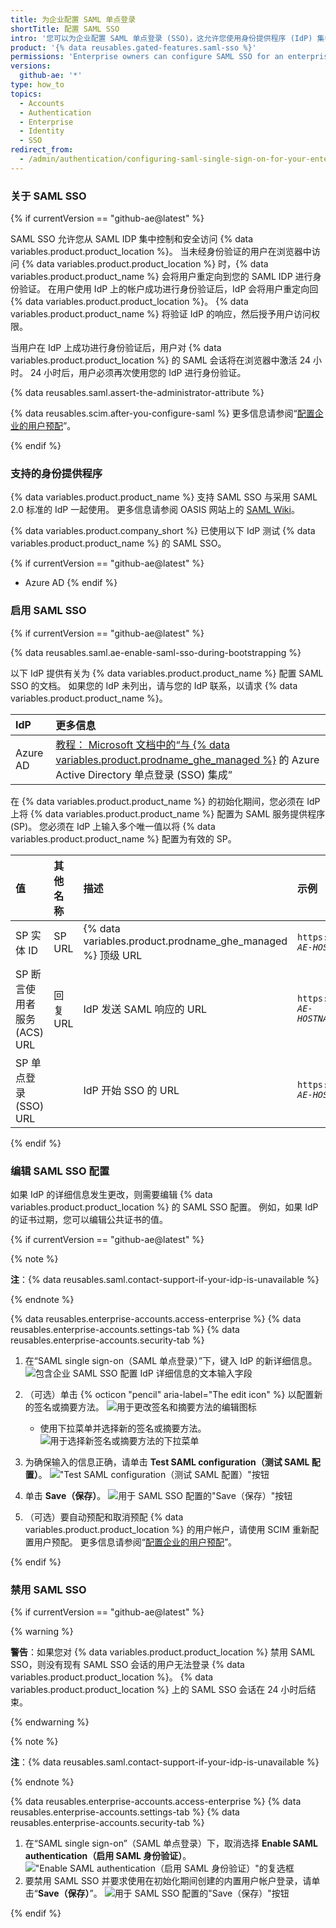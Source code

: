 ```yaml
---
title: 为企业配置 SAML 单点登录
shortTitle: 配置 SAML SSO
intro: '您可以为企业配置 SAML 单点登录 (SSO)，这允许您使用身份提供程序 (IdP) 集中控制 {% data variables.product.product_location %} 的身份验证。'
product: '{% data reusables.gated-features.saml-sso %}'
permissions: 'Enterprise owners can configure SAML SSO for an enterprise on {% data variables.product.product_name %}.'
versions:
  github-ae: '*'
type: how_to
topics:
  - Accounts
  - Authentication
  - Enterprise
  - Identity
  - SSO
redirect_from:
  - /admin/authentication/configuring-saml-single-sign-on-for-your-enterprise
---
```

### 关于 SAML SSO

{% if currentVersion == "github-ae@latest" %}

SAML SSO 允许您从 SAML IDP 集中控制和安全访问 {% data variables.product.product_location %}。 当未经身份验证的用户在浏览器中访问 {% data variables.product.product_location %} 时，{% data variables.product.product_name %} 会将用户重定向到您的 SAML IDP 进行身份验证。 在用户使用 IdP 上的帐户成功进行身份验证后，IdP 会将用户重定向回 {% data variables.product.product_location %}。 {% data variables.product.product_name %} 将验证 IdP 的响应，然后授予用户访问权限。

当用户在 IdP 上成功进行身份验证后，用户对 {% data variables.product.product_location %} 的 SAML 会话将在浏览器中激活 24 小时。 24 小时后，用户必须再次使用您的 IdP 进行身份验证。

{% data reusables.saml.assert-the-administrator-attribute %}

{% data reusables.scim.after-you-configure-saml %} 更多信息请参阅“[配置企业的用户预配](/admin/authentication/configuring-user-provisioning-for-your-enterprise)”。

{% endif %}

### 支持的身份提供程序

{% data variables.product.product_name %} 支持 SAML SSO 与采用 SAML 2.0 标准的 IdP 一起使用。 更多信息请参阅 OASIS 网站上的 [SAML Wiki](https://wiki.oasis-open.org/security)。

{% data variables.product.company_short %} 已使用以下 IdP 测试 {% data variables.product.product_name %} 的 SAML SSO。

{% if currentVersion == "github-ae@latest" %}
- Azure AD
{% endif %}

### 启用 SAML SSO

{% if currentVersion == "github-ae@latest" %}

{% data reusables.saml.ae-enable-saml-sso-during-bootstrapping %}

以下 IdP 提供有关为 {% data variables.product.product_name %} 配置 SAML SSO 的文档。 如果您的 IdP 未列出，请与您的 IdP 联系，以请求 {% data variables.product.product_name %}。

 | IdP      | 更多信息                                                                                                                                                                                               |
 |:-------- |:-------------------------------------------------------------------------------------------------------------------------------------------------------------------------------------------------- |
 | Azure AD | [教程： Microsoft 文档中的“与 {% data variables.product.prodname_ghe_managed %}](https://docs.microsoft.com/azure/active-directory/saas-apps/github-ae-tutorial) 的 Azure Active Directory 单点登录 (SSO) 集成” |

在 {% data variables.product.product_name %} 的初始化期间，您必须在 IdP 上将 {% data variables.product.product_name %} 配置为 SAML 服务提供程序 (SP)。 您必须在 IdP 上输入多个唯一值以将 {% data variables.product.product_name %} 配置为有效的 SP。

| 值                    | 其他名称   | 描述                                                         | 示例                        |
|:-------------------- |:------ |:---------------------------------------------------------- |:------------------------- |
| SP 实体 ID             | SP URL | {% data variables.product.prodname_ghe_managed %} 顶级 URL | <code>https://<em>YOUR-GITHUB-AE-HOSTNAME</em></code> |
| SP 断言使用者服务 (ACS) URL | 回复 URL | IdP 发送 SAML 响应的 URL                                        | <code>https://<em>YOUR-GITHUB-AE-HOSTNAME</em>/saml/consume</code> |
| SP 单点登录 (SSO) URL    |        | IdP 开始 SSO 的 URL                                           | <code>https://<em>YOUR-GITHUB-AE-HOSTNAME</em>/sso</code> |

{% endif %}

### 编辑 SAML SSO 配置

如果 IdP 的详细信息发生更改，则需要编辑 {% data variables.product.product_location %} 的 SAML SSO 配置。 例如，如果 IdP 的证书过期，您可以编辑公共证书的值。

{% if currentVersion == "github-ae@latest" %}

{% note %}

**注**：{% data reusables.saml.contact-support-if-your-idp-is-unavailable %}

{% endnote %}

{% data reusables.enterprise-accounts.access-enterprise %}
{% data reusables.enterprise-accounts.settings-tab %}
{% data reusables.enterprise-accounts.security-tab %}
1. 在“SAML single sign-on（SAML 单点登录）”下，键入 IdP 的新详细信息。 ![包含企业 SAML SSO 配置 IdP 详细信息的文本输入字段](/assets/images/help/saml/ae-edit-idp-details.png)
1. （可选）单击 {% octicon "pencil" aria-label="The edit icon" %} 以配置新的签名或摘要方法。 ![用于更改签名和摘要方法的编辑图标](/assets/images/help/saml/ae-edit-idp-details-edit-signature-and-digest.png)

    - 使用下拉菜单并选择新的签名或摘要方法。 ![用于选择新签名或摘要方法的下拉菜单](/assets/images/help/saml/ae-edit-idp-details-edit-signature-and-digest-drop-down-menus.png)
1. 为确保输入的信息正确，请单击 **Test SAML configuration（测试 SAML 配置）**。 !["Test SAML configuration（测试 SAML 配置）"按钮](/assets/images/help/saml/ae-edit-idp-details-test-saml-configuration.png)
1. 单击 **Save（保存）**。 ![用于 SAML SSO 配置的"Save（保存）"按钮](/assets/images/help/saml/ae-edit-idp-details-save.png)
1. （可选）要自动预配和取消预配 {% data variables.product.product_location %} 的用户帐户，请使用 SCIM 重新配置用户预配。 更多信息请参阅“[配置企业的用户预配](/admin/authentication/configuring-user-provisioning-for-your-enterprise)”。

{% endif %}

### 禁用 SAML SSO

{% if currentVersion == "github-ae@latest" %}

{% warning %}

**警告**：如果您对 {% data variables.product.product_location %} 禁用 SAML SSO，则没有现有 SAML SSO 会话的用户无法登录 {% data variables.product.product_location %}。 {% data variables.product.product_location %} 上的 SAML SSO 会话在 24 小时后结束。

{% endwarning %}

{% note %}

**注**：{% data reusables.saml.contact-support-if-your-idp-is-unavailable %}

{% endnote %}

{% data reusables.enterprise-accounts.access-enterprise %}
{% data reusables.enterprise-accounts.settings-tab %}
{% data reusables.enterprise-accounts.security-tab %}
1. 在“SAML single sign-on”（SAML 单点登录）下，取消选择 **Enable SAML authentication（启用 SAML 身份验证）**。 !["Enable SAML authentication（启用 SAML 身份验证）"的复选框](/assets/images/help/saml/ae-saml-disabled.png)
1. 要禁用 SAML SSO 并要求使用在初始化期间创建的内置用户帐户登录，请单击“**Save（保存）**”。 ![用于 SAML SSO 配置的"Save（保存）"按钮](/assets/images/help/saml/ae-saml-disabled-save.png)

{% endif %}
